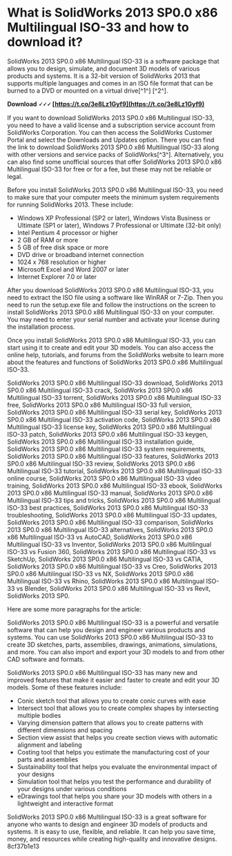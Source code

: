 # What is SolidWorks 2013 SP0.0 x86 Multilingual ISO-33 and how to download it?
 
SolidWorks 2013 SP0.0 x86 Multilingual ISO-33 is a software package that allows you to design, simulate, and document 3D models of various products and systems. It is a 32-bit version of SolidWorks 2013 that supports multiple languages and comes in an ISO file format that can be burned to a DVD or mounted on a virtual drive[^1^] [^2^].
 
**Download 🗸🗸🗸 [https://t.co/3e8Lz1Gyf9](https://t.co/3e8Lz1Gyf9)**


 
If you want to download SolidWorks 2013 SP0.0 x86 Multilingual ISO-33, you need to have a valid license and a subscription service account from SolidWorks Corporation. You can then access the SolidWorks Customer Portal and select the Downloads and Updates option. There you can find the link to download SolidWorks 2013 SP0.0 x86 Multilingual ISO-33 along with other versions and service packs of SolidWorks[^3^]. Alternatively, you can also find some unofficial sources that offer SolidWorks 2013 SP0.0 x86 Multilingual ISO-33 for free or for a fee, but these may not be reliable or legal.
 
Before you install SolidWorks 2013 SP0.0 x86 Multilingual ISO-33, you need to make sure that your computer meets the minimum system requirements for running SolidWorks 2013. These include:
 
- Windows XP Professional (SP2 or later), Windows Vista Business or Ultimate (SP1 or later), Windows 7 Professional or Ultimate (32-bit only)
- Intel Pentium 4 processor or higher
- 2 GB of RAM or more
- 5 GB of free disk space or more
- DVD drive or broadband internet connection
- 1024 x 768 resolution or higher
- Microsoft Excel and Word 2007 or later
- Internet Explorer 7.0 or later

After you download SolidWorks 2013 SP0.0 x86 Multilingual ISO-33, you need to extract the ISO file using a software like WinRAR or 7-Zip. Then you need to run the setup.exe file and follow the instructions on the screen to install SolidWorks 2013 SP0.0 x86 Multilingual ISO-33 on your computer. You may need to enter your serial number and activate your license during the installation process.
 
Once you install SolidWorks 2013 SP0.0 x86 Multilingual ISO-33, you can start using it to create and edit your 3D models. You can also access the online help, tutorials, and forums from the SolidWorks website to learn more about the features and functions of SolidWorks 2013 SP0.0 x86 Multilingual ISO-33.
 
SolidWorks 2013 SP0.0 x86 Multilingual ISO-33 download,  SolidWorks 2013 SP0.0 x86 Multilingual ISO-33 crack,  SolidWorks 2013 SP0.0 x86 Multilingual ISO-33 torrent,  SolidWorks 2013 SP0.0 x86 Multilingual ISO-33 free,  SolidWorks 2013 SP0.0 x86 Multilingual ISO-33 full version,  SolidWorks 2013 SP0.0 x86 Multilingual ISO-33 serial key,  SolidWorks 2013 SP0.0 x86 Multilingual ISO-33 activation code,  SolidWorks 2013 SP0.0 x86 Multilingual ISO-33 license key,  SolidWorks 2013 SP0.0 x86 Multilingual ISO-33 patch,  SolidWorks 2013 SP0.0 x86 Multilingual ISO-33 keygen,  SolidWorks 2013 SP0.0 x86 Multilingual ISO-33 installation guide,  SolidWorks 2013 SP0.0 x86 Multilingual ISO-33 system requirements,  SolidWorks 2013 SP0.0 x86 Multilingual ISO-33 features,  SolidWorks 2013 SP0.0 x86 Multilingual ISO-33 review,  SolidWorks 2013 SP0.0 x86 Multilingual ISO-33 tutorial,  SolidWorks 2013 SP0.0 x86 Multilingual ISO-33 online course,  SolidWorks 2013 SP0.0 x86 Multilingual ISO-33 video training,  SolidWorks 2013 SP0.0 x86 Multilingual ISO-33 ebook,  SolidWorks 2013 SP0.0 x86 Multilingual ISO-33 manual,  SolidWorks 2013 SP0.0 x86 Multilingual ISO-33 tips and tricks,  SolidWorks 2013 SP0.0 x86 Multilingual ISO-33 best practices,  SolidWorks 2013 SP0.0 x86 Multilingual ISO-33 troubleshooting,  SolidWorks 2013 SP0.0 x86 Multilingual ISO-33 updates,  SolidWorks 2013 SP0.0 x86 Multilingual ISO-33 comparison,  SolidWorks 2013 SP0.0 x86 Multilingual ISO-33 alternatives,  SolidWorks 2013 SP0.0 x86 Multilingual ISO-33 vs AutoCAD,  SolidWorks 2013 SP0.0 x86 Multilingual ISO-33 vs Inventor,  SolidWorks 2013 SP0.0 x86 Multilingual ISO-33 vs Fusion 360,  SolidWorks 2013 SP0.0 x86 Multilingual ISO-33 vs SketchUp,  SolidWorks 2013 SP0.0 x86 Multilingual ISO-33 vs CATIA,  SolidWorks 2013 SP0.0 x86 Multilingual ISO-33 vs Creo,  SolidWorks 2013 SP0.0 x86 Multilingual ISO-33 vs NX,  SolidWorks 2013 SP0.0 x86 Multilingual ISO-33 vs Rhino,  SolidWorks 2013 SP0.0 x86 Multilingual ISO-33 vs Blender,  SolidWorks 2013 SP0.0 x86 Multilingual ISO-33 vs Revit,  SolidWorks 2013 SP0.

Here are some more paragraphs for the article:
 
SolidWorks 2013 SP0.0 x86 Multilingual ISO-33 is a powerful and versatile software that can help you design and engineer various products and systems. You can use SolidWorks 2013 SP0.0 x86 Multilingual ISO-33 to create 3D sketches, parts, assemblies, drawings, animations, simulations, and more. You can also import and export your 3D models to and from other CAD software and formats.
 
SolidWorks 2013 SP0.0 x86 Multilingual ISO-33 has many new and improved features that make it easier and faster to create and edit your 3D models. Some of these features include:

- Conic sketch tool that allows you to create conic curves with ease
- Intersect tool that allows you to create complex shapes by intersecting multiple bodies
- Varying dimension pattern that allows you to create patterns with different dimensions and spacing
- Section view assist that helps you create section views with automatic alignment and labeling
- Costing tool that helps you estimate the manufacturing cost of your parts and assemblies
- Sustainability tool that helps you evaluate the environmental impact of your designs
- Simulation tool that helps you test the performance and durability of your designs under various conditions
- eDrawings tool that helps you share your 3D models with others in a lightweight and interactive format

SolidWorks 2013 SP0.0 x86 Multilingual ISO-33 is a great software for anyone who wants to design and engineer 3D models of products and systems. It is easy to use, flexible, and reliable. It can help you save time, money, and resources while creating high-quality and innovative designs.
 8cf37b1e13
 
